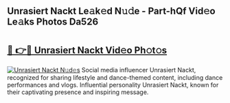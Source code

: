 ## Unrasiert Nackt Le𝚊k𝚎d N𝚞𝚍e - Part-hQf Vid𝚎o Le𝚊ks Photos Da526

# <h2><a href="http://fb5z9zf.evod.top/?m=Unrasiert+Nackt">🔗 👉🔴 Unrasiert Nackt Vid𝚎o Ph𝚘t𝚘s</a></h2>

[![Unrasiert Nackt N𝚞d𝚎s](https://i.imgur.com/8V9OHl7.gif)](http://fb5z9zf.evod.top/?m=Unrasiert+Nackt)
Social media influencer Unrasiert Nackt, recognized for sharing lifestyle and dance-themed content, including dance performances and vlogs. Influential personality Unrasiert Nackt, known for their captivating presence and inspiring message. 
